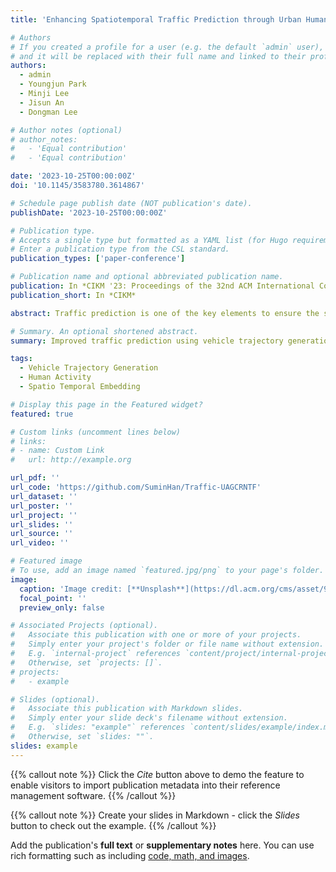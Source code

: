 ```yaml
---
title: 'Enhancing Spatiotemporal Traffic Prediction through Urban Human Activity Analysis'

# Authors
# If you created a profile for a user (e.g. the default `admin` user), write the username (folder name) here
# and it will be replaced with their full name and linked to their profile.
authors:
  - admin
  - Youngjun Park
  - Minji Lee
  - Jisun An
  - Dongman Lee

# Author notes (optional)
# author_notes:
#   - 'Equal contribution'
#   - 'Equal contribution'

date: '2023-10-25T00:00:00Z'
doi: '10.1145/3583780.3614867'

# Schedule page publish date (NOT publication's date).
publishDate: '2023-10-25T00:00:00Z'

# Publication type.
# Accepts a single type but formatted as a YAML list (for Hugo requirements).
# Enter a publication type from the CSL standard.
publication_types: ['paper-conference']

# Publication name and optional abbreviated publication name.
publication: In *CIKM '23: Proceedings of the 32nd ACM International Conference on Information and Knowledge Management*
publication_short: In *CIKM*

abstract: Traffic prediction is one of the key elements to ensure the safety and convenience of citizens. Existing traffic prediction models primarily focus on deep learning architectures to capture spatial and temporal correlation. They often overlook the underlying nature of traffic. Specifically, the sensor networks in most traffic datasets do not accurately represent the actual road network exploited by vehicles, failing to provide insights into the traffic patterns in urban activities. To overcome these limitations, we propose an improved traffic prediction method based on graph convolution deep learning algorithms. We leverage human activity frequency data from National Household Travel Survey to enhance the inference capability of a causal relationship between activity and traffic patterns. Despite making minimal modifications to the conventional graph convolutional recurrent networks and graph convolutional transformer architectures, our approach achieves state-of-the-art performance without introducing excessive computational overhead.

# Summary. An optional shortened abstract.
summary: Improved traffic prediction using vehicle trajectory generation based on human activity for GCN models.

tags:
  - Vehicle Trajectory Generation
  - Human Activity
  - Spatio Temporal Embedding

# Display this page in the Featured widget?
featured: true

# Custom links (uncomment lines below)
# links:
# - name: Custom Link
#   url: http://example.org

url_pdf: ''
url_code: 'https://github.com/SuminHan/Traffic-UAGCRNTF'
url_dataset: ''
url_poster: ''
url_project: ''
url_slides: ''
url_source: ''
url_video: ''

# Featured image
# To use, add an image named `featured.jpg/png` to your page's folder.
image:
  caption: 'Image credit: [**Unsplash**](https://dl.acm.org/cms/asset/97b52a6b-ec86-4a1d-8638-6b5747c80d61/3583780.3614867.key.jpg)'
  focal_point: ''
  preview_only: false

# Associated Projects (optional).
#   Associate this publication with one or more of your projects.
#   Simply enter your project's folder or file name without extension.
#   E.g. `internal-project` references `content/project/internal-project/index.md`.
#   Otherwise, set `projects: []`.
# projects:
#   - example

# Slides (optional).
#   Associate this publication with Markdown slides.
#   Simply enter your slide deck's filename without extension.
#   E.g. `slides: "example"` references `content/slides/example/index.md`.
#   Otherwise, set `slides: ""`.
slides: example
---
```


{{% callout note %}}
Click the _Cite_ button above to demo the feature to enable visitors to import publication metadata into their reference management software.
{{% /callout %}}

{{% callout note %}}
Create your slides in Markdown - click the _Slides_ button to check out the example.
{{% /callout %}}

Add the publication's **full text** or **supplementary notes** here. You can use rich formatting such as including [code, math, and images](https://docs.hugoblox.com/content/writing-markdown-latex/).
